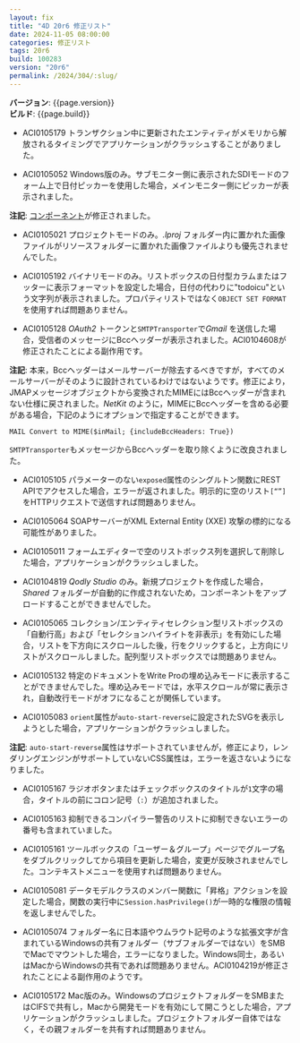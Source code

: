```yaml
---
layout: fix
title: "4D 20r6 修正リスト"
date: 2024-11-05 08:00:00
categories: 修正リスト
tags: 20r6
build: 100283
version: "20r6"
permalink: /2024/304/:slug/
---
```


**バージョン**: {{page.version}}  
**ビルド**: {{page.build}} 

* ACI0105179 トランザクション中に更新されたエンティティがメモリから解放されるタイミングでアプリケーションがクラッシュすることがありました。

* ACI0105052 Windows版のみ。サブモニター側に表示されたSDIモードのフォーム上で日付ピッカーを使用した場合，メインモニター側にピッカーが表示されました。

**注記**: [コンポーネント](https://github.com/4d/4D-Widgets/commit/020ab608b8158a2dfb61ad512cb072f648bc3e38)が修正されました。

* ACI0105021 プロジェクトモードのみ。*.lproj* フォルダー内に置かれた画像ファイルがリソースフォルダーに置かれた画像ファイルよりも優先されませんでした。

* ACI0105192 バイナリモードのみ。リストボックスの日付型カラムまたはフッターに表示フォーマットを設定した場合，日付の代わりに"todoicu"という文字列が表示されました。プロパティリストではなく`OBJECT SET FORMAT`を使用すれば問題ありません。

* ACI0105128 *OAuth2* トークンと`SMTPTransporter`で*Gmail* を送信した場合，受信者のメッセージにBccヘッダーが表示されました。ACI0104608が修正されたことによる副作用です。

**注記**: 本来，Bccヘッダーはメールサーバーが除去するべきですが，すべてのメールサーバーがそのように設計されているわけではないようです。修正により，JMAPメッセージオブジェクトから変換されたMIMEにはBccヘッダーが含まれない仕様に戻されました。*NetKit* のように，MIMEにBccヘッダーを含める必要がある場合，下記のようにオプションで指定することができます。

```4d
MAIL Convert to MIME($inMail; {includeBccHeaders: True})
```

`SMTPTransporter`もメッセージからBccヘッダーを取り除くように改良されました。

* ACI0105105 パラメーターのない`exposed`属性のシングルトン関数にREST APIでアクセスした場合，エラーが返されました。明示的に空のリスト`[“”]`をHTTPリクエストで送信すれば問題ありません。

* ACI0105064 SOAPサーバーがXML External Entity (XXE) 攻撃の標的になる可能性がありました。

* ACI0105011 フォームエディターで空のリストボックス列を選択して削除した場合，アプリケーションがクラッシュしました。

* ACI0104819 *Qodly Studio* のみ。新規プロジェクトを作成した場合，*Shared* フォルダーが自動的に作成されないため，コンポーネントをアップロードすることができませんでした。

* ACI0105065 コレクション/エンティティセレクション型リストボックスの「自動行高」および「セレクションハイライトを非表示」を有効にした場合，リストを下方向にスクロールした後，行をクリックすると，上方向にリストがスクロールしました。配列型リストボックスでは問題ありません。

* ACI0105132 特定のドキュメントをWrite Proの埋め込みモードに表示することができませんでした。埋め込みモードでは，水平スクロールが常に表示され，自動改行モードがオフになることが関係しています。

* ACI0105083 `orient`属性が`auto-start-reverse`に設定されたSVGを表示しようとした場合，アプリケーションがクラッシュしました。

**注記**: `auto-start-reverse`属性はサポートされていませんが，修正により，レンダリングエンジンがサポートしていないCSS属性は，エラーを返さないようになりました。

* ACI0105167 ラジオボタンまたはチェックボックスのタイトルが`1`文字の場合，タイトルの前にコロン記号（`:`）が追加されました。

* ACI0105163 抑制できるコンパイラー警告のリストに抑制できないエラーの番号も含まれていました。

* ACI0105161 ツールボックスの「ユーザー＆グループ」ページでグループ名をダブルクリックしてから項目を更新した場合，変更が反映されませんでした。コンテキストメニューを使用すれば問題ありません。

* ACI0105081 データモデルクラスのメンバー関数に「昇格」アクションを設定した場合，関数の実行中に`Session.hasPrivilege()`が一時的な権限の情報を返しませんでした。

* ACI0105074 フォルダー名に日本語やウムラウト記号のような拡張文字が含まれているWindowsの共有フォルダー（サブフォルダーではない）をSMBでMacでマウントした場合，エラーになりました。Windows同士，あるいはMacからWindowsの共有であれば問題ありません。ACI0104219が修正されたことによる副作用のようです。

* ACI0105172 Mac版のみ。WindowsのプロジェクトフォルダーをSMBまたはCIFSで共有し，Macから開発モードを有効にして開こうとした場合，アプリケーションがクラッシュしました。プロジェクトフォルダー自体ではなく，その親フォルダーを共有すれば問題ありません。
